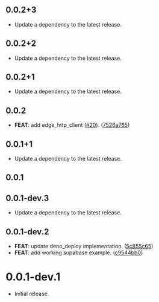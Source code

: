 ## 0.0.2+3

 - Update a dependency to the latest release.

## 0.0.2+2

 - Update a dependency to the latest release.

## 0.0.2+1

 - Update a dependency to the latest release.

## 0.0.2

 - **FEAT**: add edge_http_client ([#20](https://github.com/invertase/dart_edge/issues/20)). ([7526a765](https://github.com/invertase/dart_edge/commit/7526a765bb067cb092621ce4525df3c2a6e8bf29))

## 0.0.1+1

 - Update a dependency to the latest release.

## 0.0.1

## 0.0.1-dev.3

 - Update a dependency to the latest release.

## 0.0.1-dev.2

 - **FEAT**: update deno_deploy implementation. ([5c855c65](https://github.com/invertase/dart_edge/commit/5c855c6524d4aba5e7304712d20854417adadd7d))
 - **FEAT**: add working supabase example. ([c9544bb0](https://github.com/invertase/dart_edge/commit/c9544bb0a408a25cc977017ecae74ed06a92f3d4))

# 0.0.1-dev.1

- Initial release.